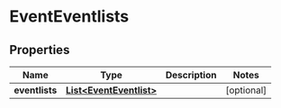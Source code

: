 
# EventEventlists

## Properties
Name | Type | Description | Notes
------------ | ------------- | ------------- | -------------
**eventlists** | [**List&lt;EventEventlist&gt;**](EventEventlist.md) |  |  [optional]



